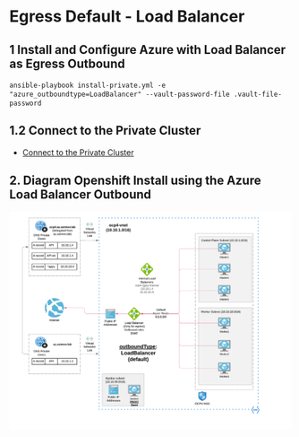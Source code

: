 # Egress Default - Load Balancer

## 1 Install and Configure Azure with Load Balancer as Egress Outbound

```
ansible-playbook install-private.yml -e "azure_outboundtype=LoadBalancer" --vault-password-file .vault-file-password
```

## 1.2 Connect to the Private Cluster

* [Connect to the Private Cluster](/docs/connect-private-cluster.md)

## 2. Diagram Openshift Install using the Azure Load Balancer Outbound

 <img align="center" width="750" src="pics/egress_azure_lb.png">
